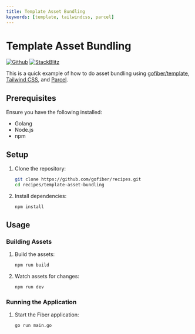 ```yaml
---
title: Template Asset Bundling
keywords: [template, tailwindcss, parcel]
---
```


# Template Asset Bundling

[![Github](https://img.shields.io/static/v1?label=&message=Github&color=2ea44f&style=for-the-badge&logo=github)](https://github.com/gofiber/recipes/tree/master/template-asset-bundling) [![StackBlitz](https://img.shields.io/static/v1?label=&message=StackBlitz&color=2ea44f&style=for-the-badge&logo=StackBlitz)](https://stackblitz.com/github/gofiber/recipes/tree/master/template-asset-bundling)

This is a quick example of how to do asset bundling using [gofiber/template](https://github.com/gofiber/template), [Tailwind CSS](https://tailwindcss.com), and [Parcel](https://parceljs.org).

## Prerequisites

Ensure you have the following installed:

- Golang
- Node.js
- npm

## Setup

1. Clone the repository:

    ```sh
    git clone https://github.com/gofiber/recipes.git
    cd recipes/template-asset-bundling
    ```

2. Install dependencies:

    ```sh
    npm install
    ```

## Usage

### Building Assets

1. Build the assets:

    ```sh
    npm run build
    ```

2. Watch assets for changes:

    ```sh
    npm run dev
    ```

### Running the Application

1. Start the Fiber application:

    ```sh
    go run main.go
    ```
